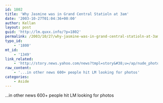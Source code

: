 ```yaml
---
id: 1802
title: 'Why Jasmine was in Grand Central Statioln at 3am'
date: '2003-10-27T01:04:36+00:00'
author: Kellan
layout: post
guid: 'http://lm.quxx.info/?p=1802'
permalink: /2003/10/27/why-jasmine-was-in-grand-central-statioln-at-3am/
typo_id:
    - '1800'
mt_id:
    - '1349'
link_related:
    - 'http://story.news.yahoo.com/news?tmpl=story&#38;u=/ap/nude_photo_shoot'
raw_content:
    - '...in other news 600+ people hit LM looking for photos'
categories:
    - Aside
---
```


…in other news 600+ people hit LM looking for photos